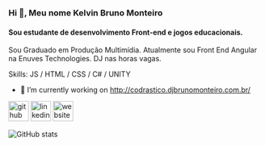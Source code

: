 ### Hi 👋, Meu nome Kelvin Bruno Monteiro
#### Sou estudante de desenvolvimento Front-end e jogos educacionais.
Sou Graduado em Produção Multimídia. Atualmente sou Front End Angular na Enuves Technologies. DJ nas horas vagas.

Skills:  JS / HTML / CSS / C# / UNITY

- 🔭 I’m currently working on http://codrastico.djbrunomonteiro.com.br/ 


[<img src='https://cdn.jsdelivr.net/npm/simple-icons@3.0.1/icons/github.svg' alt='github' height='40'>](https://github.com/djbrunomonteiro)  [<img src='https://cdn.jsdelivr.net/npm/simple-icons@3.0.1/icons/linkedin.svg' alt='linkedin' height='40'>](https://www.linkedin.com/in/https://www.linkedin.com/in/kelvinbrunomonteiro//)  [<img src='https://cdn.jsdelivr.net/npm/simple-icons@3.0.1/icons/icloud.svg' alt='website' height='40'>](http://djbrunomonteiro.com.br/)  

![GitHub stats](https://github-readme-stats.vercel.app/api?username=djbrunomonteiro&show_icons=true&count_private=true)  

